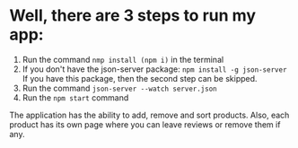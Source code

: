 # Well, there are 3 steps to run my app:
1) Run the command ```nmp install (npm i)``` in the terminal
 2) If you don't have the json-server package:
     ```npm install -g json-server```
 If you have this package, then the second step can be skipped.
 3) Run the command ```json-server --watch server.json```
 4) Run the ```npm start``` command

The application has the ability to add, remove and sort products. Also, each product has its own page where you can leave reviews or remove them if any.
